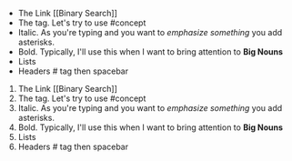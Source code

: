 
- The Link [[Binary Search]]
- The tag. Let's try to use #concept  
- Italic. As you're typing and you want to *emphasize something* you add asterisks.
- Bold.  Typically, I'll use this when I want to bring attention to **Big Nouns**  
- Lists
- Headers # tag then spacebar

1. The Link [[Binary Search]]
2. The tag. Let's try to use #concept  
3.  Italic. As you're typing and you want to *emphasize something* you add asterisks.
4.  Bold.  Typically, I'll use this when I want to bring attention to **Big Nouns**  
5. Lists
6. Headers # tag then spacebar
